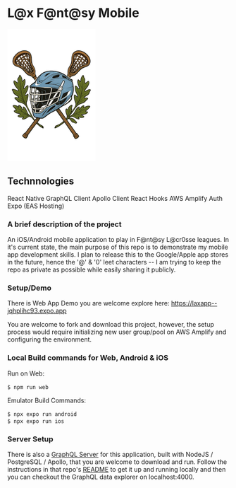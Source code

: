 # L@x F@nt@sy Mobile

![Lax Fan Test Image](/assets/images/laxFan-Logo-01.png)

## Technnologies
React Native
GraphQL Client
Apollo Client
React Hooks
AWS Amplify Auth
Expo (EAS Hosting)


### A brief description of the project
An iOS/Android mobile application to play in F@nt@sy L@cr0sse leagues. In it's current state, the main purpose of this repo is to  demonstrate my mobile app development skills. I plan to release this to the Google/Apple app stores in the future, hence the '@' & '0' leet characters -- I am trying to keep the repo as private as possible while easily sharing it publicly. 

### Setup/Demo

There is Web App Demo you are welcome explore here: https://laxapp--jqhplihc93.expo.app

You are welcome to fork and download this project, however, the setup process would require initializing new user group/pool on AWS Amplify and configuring the environment.

### Local Build commands for Web, Android & iOS

Run on Web:
```
$ npm run web
```

Emulator Build Commands:
```
$ npx expo run android
$ npx expo run ios
```

### Server Setup
There is also a [GraphQL Server](https://github.com/jhars/nodejs-graphql-psql-apollo-demo) for this application, built with NodeJS / PostgreSQL / Apollo, that you are welcome to download and run. Follow the instructions in that repo's [README](https://github.com/jhars/nodejs-graphql-psql-apollo-demo) to get it up and running locally and then you can checkout the GraphQL data explorer on localhost:4000.

